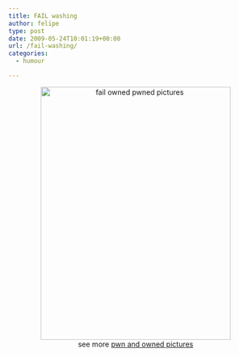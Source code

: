 ```yaml
---
title: FAIL washing
author: felipe
type: post
date: 2009-05-24T10:01:19+00:00
url: /fail-washing/
categories:
  - humour

---
```

<p style="text-align: center;">
  <a href="http://failblog.org/2009/04/09/sanitary-fail/"><img class="size-full wp-image-16108 aligncenter" title="fail-owned-genital-fail" src="http://failblog.wordpress.com/files/2009/04/fail-owned-genital-fail.jpg" alt="fail owned pwned pictures" width="376" height="500" /></a><br /> see more <a href="http://failblog.org">pwn and owned pictures</a>
</p>